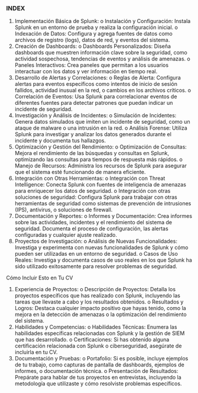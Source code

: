 ### INDEX

1.	Implementación Básica de Splunk:
    o	Instalación y Configuración: Instala Splunk en un entorno de prueba y realiza la configuración inicial.
    o	Indexación de Datos: Configura y agrega fuentes de datos como archivos de registro (logs), datos de red, y eventos del sistema.
2.	Creación de Dashboards:
    o	Dashboards Personalizados: Diseña dashboards que muestren información clave sobre la seguridad, como actividad sospechosa, tendencias de eventos y análisis de amenazas.
    o	Paneles Interactivos: Crea paneles que permitan a los usuarios interactuar con los datos y ver información en tiempo real.
3.	Desarrollo de Alertas y Correlaciones:
    o	Reglas de Alerta: Configura alertas para eventos específicos como intentos de inicio de sesión fallidos, actividad inusual en la red, o cambios en los archivos críticos.
    o	Correlación de Eventos: Usa Splunk para correlacionar eventos de diferentes fuentes para detectar patrones que puedan indicar un incidente de seguridad.
4.	Investigación y Análisis de Incidentes:
    o	Simulación de Incidentes: Genera datos simulados que imiten un incidente de seguridad, como un ataque de malware o una intrusión en la red.
    o	Análisis Forense: Utiliza Splunk para investigar y analizar los datos generados durante el incidente y documenta tus hallazgos.
5.	Optimización y Gestión del Rendimiento:
    o	Optimización de Consultas: Mejora el rendimiento de las búsquedas y consultas en Splunk, optimizando las consultas para tiempos de respuesta más rápidos.
    o	Manejo de Recursos: Administra los recursos de Splunk para asegurar que el sistema esté funcionando de manera eficiente.
6.	Integración con Otras Herramientas:
    o	Integración con Threat Intelligence: Conecta Splunk con fuentes de inteligencia de amenazas para enriquecer los datos de seguridad.
    o	Integración con otras soluciones de seguridad: Configura Splunk para trabajar con otras herramientas de seguridad como sistemas de prevención de intrusiones (IPS), antivirus, o soluciones de firewall.
7.	Documentación y Reportes:
    o	Informes y Documentación: Crea informes sobre las actividades, incidentes y el rendimiento del sistema de seguridad. Documenta el proceso de configuración, las alertas configuradas y cualquier ajuste realizado.
8.	Proyectos de Investigación:
    o	Análisis de Nuevas Funcionalidades: Investiga y experimenta con nuevas funcionalidades de Splunk y cómo pueden ser utilizadas en un entorno de seguridad.
    o	Casos de Uso Reales: Investiga y documenta casos de uso reales en los que Splunk ha sido utilizado exitosamente para resolver problemas de seguridad.

Cómo Incluir Esto en Tu CV
1.	Experiencia de Proyectos:
    o	Descripción de Proyectos: Detalla los proyectos específicos que has realizado con Splunk, incluyendo las tareas que llevaste a cabo y los resultados obtenidos.
    o	Resultados y Logros: Destaca cualquier impacto positivo que hayas tenido, como la mejora en la detección de amenazas o la optimización del rendimiento del sistema.
2.	Habilidades y Competencias:
    o	Habilidades Técnicas: Enumera las habilidades específicas relacionadas con Splunk y la gestión de SIEM que has desarrollado.
    o	Certificaciones: Si has obtenido alguna certificación relacionada con Splunk o ciberseguridad, asegúrate de incluirla en tu CV.
3.	Documentación y Pruebas:
    o	Portafolio: Si es posible, incluye ejemplos de tu trabajo, como capturas de pantalla de dashboards, ejemplos de informes, o documentación técnica.
    o	Presentación de Resultados: Prepárate para hablar de tus proyectos en entrevistas, incluyendo la metodología que utilizaste y cómo resolviste problemas específicos.
